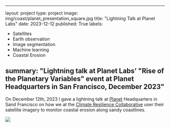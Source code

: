 
---
layout: project
type: project
image: img/coast/planet_presentation_square.jpg
title: "Lightning Talk at Planet Labs"
date: 2023-12-12
published: True
labels:
  - Satellites
  - Earth observation
  - Image segmentation
  - Machine learning
  - Coastal Erosion

summary: "Lightning talk at Planet Labs’ "Rise of the Planetary Variables" event at
Planet Headquarters in San Francisco, December 2023"
---
On December 12th, 2023 I gave a lightning talk at [Planet](https://www.planet.com/company/) Headquarters in Sand Francisco on how we at the [Climate Resilience Collaborative](https://www.soest.hawaii.edu/crc/) user their satellite imagery to monitor coastal erosion along sandy coastlines.

<img class="img-fluid" src="../img/coast/planet_presentation.jpg">


